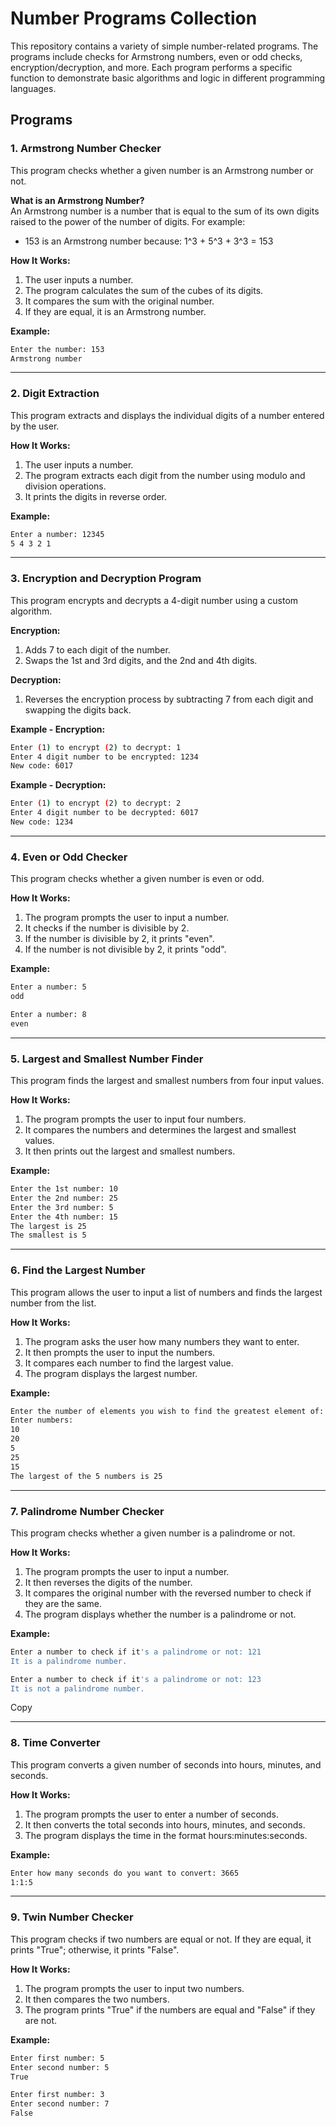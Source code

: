 # Number Programs Collection

This repository contains a variety of simple number-related programs. The programs include checks for Armstrong numbers, even or odd checks, encryption/decryption, and more. Each program performs a specific function to demonstrate basic algorithms and logic in different programming languages.

## Programs

### 1. **Armstrong Number Checker**
This program checks whether a given number is an Armstrong number or not.

**What is an Armstrong Number?**  
An Armstrong number is a number that is equal to the sum of its own digits raised to the power of the number of digits. For example:
- 153 is an Armstrong number because:
1^3 + 5^3 + 3^3 = 153

**How It Works:**
1. The user inputs a number.
2. The program calculates the sum of the cubes of its digits.
3. It compares the sum with the original number.
4. If they are equal, it is an Armstrong number.

**Example:**
```bash
Enter the number: 153
Armstrong number
```
---

### 2. **Digit Extraction**
This program extracts and displays the individual digits of a number entered by the user.

**How It Works:**
1. The user inputs a number.
2. The program extracts each digit from the number using modulo and division operations.
3. It prints the digits in reverse order.

**Example:**
```bash
Enter a number: 12345
5 4 3 2 1
```
---

### 3. **Encryption and Decryption Program**
This program encrypts and decrypts a 4-digit number using a custom algorithm.

**Encryption:**
1. Adds 7 to each digit of the number.
2. Swaps the 1st and 3rd digits, and the 2nd and 4th digits.

**Decryption:**
1. Reverses the encryption process by subtracting 7 from each digit and swapping the digits back.

**Example - Encryption:**
```bash
Enter (1) to encrypt (2) to decrypt: 1
Enter 4 digit number to be encrypted: 1234
New code: 6017
```

**Example - Decryption:**
```bash
Enter (1) to encrypt (2) to decrypt: 2
Enter 4 digit number to be decrypted: 6017
New code: 1234
```

---

### 4. **Even or Odd Checker**
This program checks whether a given number is even or odd.

**How It Works:**
1. The program prompts the user to input a number.
2. It checks if the number is divisible by 2.
3. If the number is divisible by 2, it prints "even".
4. If the number is not divisible by 2, it prints "odd".

**Example:**
```bash
Enter a number: 5
odd
```
```bash
Enter a number: 8
even
```

---

### 5. **Largest and Smallest Number Finder**
This program finds the largest and smallest numbers from four input values.

**How It Works:**
1. The program prompts the user to input four numbers.
2. It compares the numbers and determines the largest and smallest values.
3. It then prints out the largest and smallest numbers.

**Example:**
```bash
Enter the 1st number: 10
Enter the 2nd number: 25
Enter the 3rd number: 5
Enter the 4th number: 15
The largest is 25
The smallest is 5
```

---

### 6. **Find the Largest Number**
This program allows the user to input a list of numbers and finds the largest number from the list.

**How It Works:**
1. The program asks the user how many numbers they want to enter.
2. It then prompts the user to input the numbers.
3. It compares each number to find the largest value.
4. The program displays the largest number.

**Example:**
```bash
Enter the number of elements you wish to find the greatest element of: 5
Enter numbers:
10
20
5
25
15
The largest of the 5 numbers is 25
```

---

### 7. **Palindrome Number Checker**
This program checks whether a given number is a palindrome or not.

**How It Works:**
1. The program prompts the user to input a number.
2. It then reverses the digits of the number.
3. It compares the original number with the reversed number to check if they are the same.
4. The program displays whether the number is a palindrome or not.

**Example:**
```bash
Enter a number to check if it's a palindrome or not: 121
It is a palindrome number.
```
```bash
Enter a number to check if it's a palindrome or not: 123
It is not a palindrome number.
```
Copy

---

### 8. **Time Converter**
This program converts a given number of seconds into hours, minutes, and seconds.

**How It Works:**
1. The program prompts the user to enter a number of seconds.
2. It then converts the total seconds into hours, minutes, and seconds.
3. The program displays the time in the format hours:minutes:seconds.

**Example:**
```bash
Enter how many seconds do you want to convert: 3665
1:1:5
```



---

### 9. **Twin Number Checker**
This program checks if two numbers are equal or not. If they are equal, it prints "True"; otherwise, it prints "False".

**How It Works:**
1. The program prompts the user to input two numbers.
2. It then compares the two numbers.
3. The program prints "True" if the numbers are equal and "False" if they are not.

**Example:**
```bash
Enter first number: 5
Enter second number: 5
True
```
```bash
Enter first number: 3
Enter second number: 7
False
```
